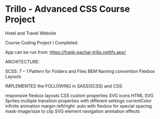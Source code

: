 # Trillo - Advanced CSS Course Project

Hotel and Travel Website

Course Coding Project I Completed.

App can be run from: https://frank-pechar-trillo.netlify.app/

ARCHITECTURE:
 
SCSS: 7 – 1 Pattern for Folders and Files
BEM Naming convention 
Flexbox Layouts 

IMPLEMENTED the FOLLOWING in SASS(SCSS) and CSS:

responsive flexbox layouts
CSS custom properties
SVG icons
HTML SVG Sprites
multiple transition properties with different settings 
currentColor
infinite animation
margin-left/right: auto with flexbox for special spacing 
mask-image/size to clip SVG element
navigation animation effects  

